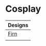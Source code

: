 # Cosplay


| Designs                                                               |
| ----------------------------------------------------------------------- |
| [Firn](https://caspian.rosengren.nu/cosplay/firnCosplay.html) |
|                                                                       |
